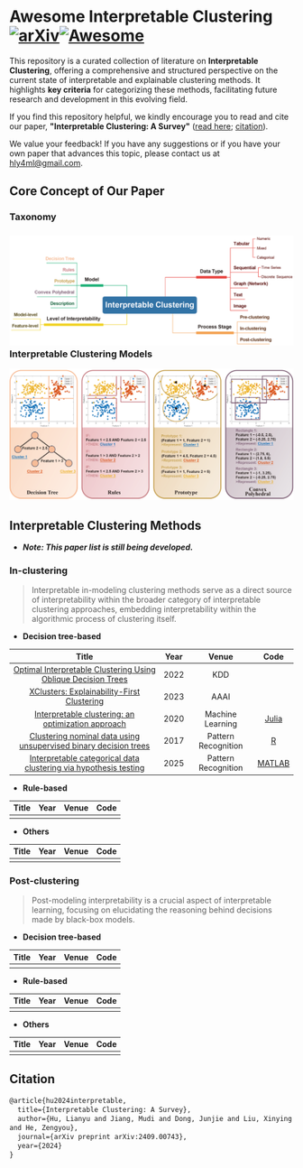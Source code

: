# Awesome Interpretable Clustering [![arXiv](https://img.shields.io/badge/arXiv-2409.00743-b31b1b.svg)](https://arxiv.org/abs/2409.00743)[![Awesome](https://awesome.re/badge.svg)](https://awesome.re)


This repository is a curated collection of literature on **Interpretable Clustering**, offering a comprehensive and structured perspective on the current state of interpretable and explainable clustering methods. It highlights **key criteria** for categorizing these methods, facilitating future research and development in this evolving field. 

If you find this repository helpful, we kindly encourage you to read and cite our paper, **"Interpretable Clustering: A Survey"**  ([read here](https://arxiv.org/abs/2409.00743); [citation](#Citation)). 

We value your feedback! If you have any suggestions or if you have your own paper that advances this topic, please contact us at hly4ml@gmail.com.

## Core Concept of Our Paper

### Taxonomy

### ![Taxonomy](taxonomy.jpg)Interpretable Clustering Models

![Models](models.jpg)

## Interpretable Clustering Methods

- ***Note: This paper list is still being developed.***

### In-clustering

> Interpretable in-modeling clustering methods serve as a direct source of interpretability within the broader category of interpretable clustering approaches, embedding interpretability within the algorithmic process of clustering itself.

- **Decision tree-based**

|                          **Title**                           | **Year** |      **Venue**      |                     **Code**                     |
| :----------------------------------------------------------: | :------: | :-----------------: | :----------------------------------------------: |
| [Optimal Interpretable Clustering Using Oblique Decision Trees](https://doi.org/10.1145/3534678.3539361) |   2022   |         KDD         |                                                  |
| [XClusters: Explainability-First Clustering](https://doi.org/10.1609/aaai.v37i7.25963) |   2023   |        AAAI         |                                                  |
| [Interpretable clustering: an optimization approach](https://doi.org/10.1007/s10994-020-05896-2) |   2020   |  Machine Learning   | [Julia](https://github.com/agniorf/ICOT-Example) |
| [Clustering nominal data using unsupervised binary decision trees](https://doi.org/10.1016/j.patcog.2017.01.031) |   2017   | Pattern Recognition |       [R](http://ghattas.free.fr/cubt.php)       |
| [Interpretable categorical data clustering via hypothesis testing]() |   2025   | Pattern Recognition |  [MATLAB](https://github.com/hulianyu/SigTree)   |

- **Rule-based**

| **Title** | **Year** | **Venue** | **Code** |
| :-------: | :------: | :-------: | :------: |
|           |          |           |          |

- **Others**

| **Title** | **Year** | **Venue** | **Code** |
| :-------: | :------: | :-------: | :------: |
|           |          |           |          |

### Post-clustering

> Post-modeling interpretability is a crucial aspect of interpretable learning, focusing on elucidating the reasoning behind decisions made by black-box models.

- **Decision tree-based**

| **Title** | **Year** | **Venue** | **Code** |
| :-------: | :------: | :-------: | :------: |
|           |          |           |          |

- **Rule-based**

| **Title** | **Year** | **Venue** | **Code** |
| :-------: | :------: | :-------: | :------: |
|           |          |           |          |

- **Others**

| **Title** | **Year** | **Venue** | **Code** |
| :-------: | :------: | :-------: | :------: |
|           |          |           |          |

## Citation

    @article{hu2024interpretable,
      title={Interpretable Clustering: A Survey},
      author={Hu, Lianyu and Jiang, Mudi and Dong, Junjie and Liu, Xinying and He, Zengyou},
      journal={arXiv preprint arXiv:2409.00743},
      year={2024}
    }
